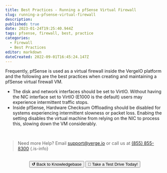```yaml
---
title: Best Practices - Running a pfSense Virtual Firewall
slug: running-a-pfsense-virtual-firewall
description: 
published: true
date: 2023-01-24T19:25:40.944Z
tags: pfsense, firewall, best, practice
categories:
  - Firewall
  - Best Practices
editor: markdown
dateCreated: 2022-09-01T16:45:24.147Z
---
```


Frequently, pfSense is used as a virtual firewall inside the VergeIO platform and the following are the best practices when creating and maintaining a pfSense virtual firewall VM.

- The disk and network interfaces should be set to VirtIO. Without having the NIC interface set to VirtIO (E1000 is the default) users may experience intermittent traffic stops.
- Inside pfSense, Hardware Checksum Offloading should be disabled for systems experiencing intermittent slowness or packet loss. Enabing the setting disables the virtual machine from relying on the NIC to process this, slowing down the VM considerably.

<br>

> Need more Help? Email <a href="mailto:support@verge.io?subject=Support Inquiry" target="_blank" rel="noopener noreferrer">support@verge.io</a> or call us at <a href="tel:+855-855-8300">(855) 855-8300</a>
{.is-info}

<br>
<div style="text-align: center">
  <a href="https://wiki.verge.io/en/public/kb"><button class="button-grey"> <b>↺</b> Back to Knowledgebase</button></a>
<a href="https://www.verge.io/test-drive"><button class="button-orange">🚗 Take a Test Drive Today!</button></a>
</div>